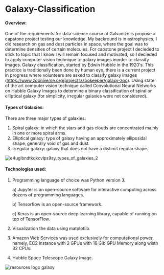# Galaxy-Classification

#### Overview:
One of the requirements for data science course at Galvanize is propose a capstone project testing our knowledge. My backround is in astrophysics, I did research on gas and dust particles in space, where the goal was to determine densities of certain molecules. For capstone project I decieded to stick to topic that I know I will remain focused and motivated, so I decieded to apply computer vision technique to galaxy images inorder to classify images.
Galaxy classification, started by Edwin Hubble in the 1920's. This practice is traditionally been done by human eye, there is a current project in progress where volunteers are asked to classify galaxy images (https://www.zooniverse.org/projects/zookeeper/galaxy-zoo).
Using state of the art computer vision technique called Convolutional Neural Networks on Hubble Galaxy Images to determine a binary classification of spiral or elliptical galaxy (for simplicity, irregular galaxies were not considered).

#### Types of Galaxies:
There are three major types of galaxies:
1) Spiral galaxy: in which the stars and gas clouds are concentrated mainly in one or more spiral arms.
2) Elliptical galaxy: type of galaxy having an approximately elliposidal shape, generally void of gas and dust.
3) Irregular galaxy: galaxy that does not have a distinct regular shape.

![e4ugibndtkqkcvlps9sy_types_of_galaxies_2](https://user-images.githubusercontent.com/29336170/51406102-5cff2900-1b15-11e9-9861-382f53a06dec.jpg)

#### Technologies used:
1) Programming language of choice was Python version 3.

    a) Jupyter is an open-source software for interactive computing across dozens of programming languages.
    
    b) Tensorflow is an open-source framework.
    
    c) Keras is an open-source deep learning library, capable of running on top of TensorFlow.
    
2) Visualization the data using matplotlib.
3) Amazon Web Services was used exclusively for computational power, namely, EC2 instance with 2 GPUs with 16 Gib GPU Memory along wisth 32 CPUs.
4) Hubble Space Telescope Galaxy Image.

![resources logo galaxy](https://user-images.githubusercontent.com/29336170/51410517-16fc9200-1b22-11e9-8c78-6336a6e0db0f.jpg)
